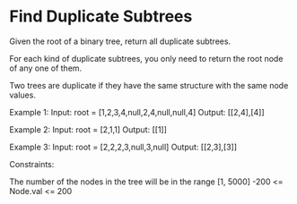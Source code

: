 # Find Duplicate Subtrees

Given the root of a binary tree, return all duplicate subtrees.

For each kind of duplicate subtrees, you only need to return the root node of any one of them.

Two trees are duplicate if they have the same structure with the same node values.

Example 1:
Input: root = [1,2,3,4,null,2,4,null,null,4]
Output: [[2,4],[4]]

Example 2:
Input: root = [2,1,1]
Output: [[1]]

Example 3:
Input: root = [2,2,2,3,null,3,null]
Output: [[2,3],[3]]
 
Constraints:

The number of the nodes in the tree will be in the range [1, 5000]
-200 <= Node.val <= 200
